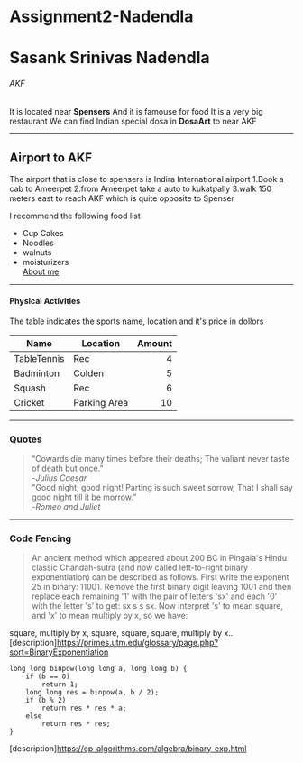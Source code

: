 # Assignment2-Nadendla
# Sasank Srinivas Nadendla
###### AKF
It is located near **Spensers**
And it is famouse for food
It is a very big restaurant
We can find Indian special dosa in **DosaArt** to near AKF

***

## Airport to AKF

The airport that is close to spensers is Indira International airport
1.Book a cab to Ameerpet
2.from Ameerpet take a auto to kukatpally
3.walk 150 meters east to reach AKF which is quite opposite to Spenser

I recommend the following food list
* Cup Cakes
* Noodles
* walnuts
* moisturizers</br>
[About me](AboutMe.md)

***
#### Physical Activities</br>
The table indicates the sports name, location and it's price in dollors

| Name |  Location | Amount |
| --- | --- | ---: |
| TableTennis | Rec | 4 |
| Badminton | Colden | 5 |
| Squash | Rec | 6 |
| Cricket | Parking Area | 10 |

***
### Quotes
>“Cowards die many times before their deaths; The valiant never taste of death but once.”</br>
  -*Julius Caesar*</br>
>"Good night, good night! Parting is such sweet sorrow,
 That I shall say good night till it be morrow.”</br>
-*Romeo and Juliet*

***

### Code Fencing
>An ancient method which appeared about 200 BC in Pingala's Hindu classic Chandah-sutra (and now called left-to-right binary exponentiation) can be described as follows. First write the exponent 25 in binary: 11001. Remove the first binary digit leaving 1001 and then replace each remaining '1' with the pair of letters 'sx' and each '0' with the letter 's' to get: sx s s sx. Now interpret 's' to mean square, and 'x' to mean multiply by x, so we have:

square, multiply by x, square, square, square, multiply by x.. [description]<https://primes.utm.edu/glossary/page.php?sort=BinaryExponentiation>


```
long long binpow(long long a, long long b) {
    if (b == 0)
        return 1;
    long long res = binpow(a, b / 2);
    if (b % 2)
        return res * res * a;
    else
        return res * res;
}

```
[description]<https://cp-algorithms.com/algebra/binary-exp.html>